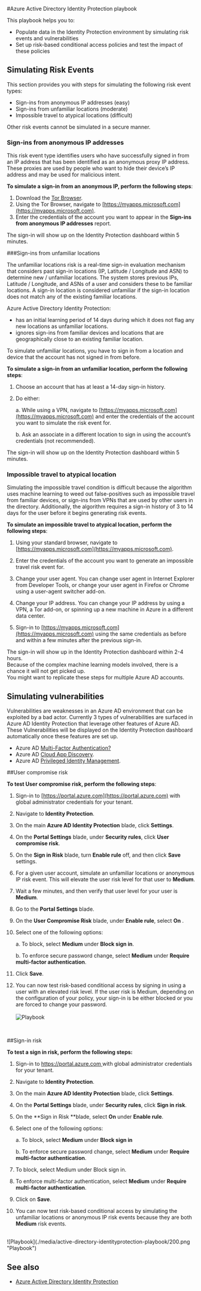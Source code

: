 <properties
	pageTitle="Azure Active Directory Identity Protection playbook | Microsoft Azure"
	description="Learn how Azure AD Identity Protection enables you to limit the ability of an attacker to exploit a compromised identity or device and to secure an identity or a device that was previously suspected or known to be compromised."
	services="active-directory"
	keywords="azure active directory identity protection, cloud app discovery, managing applications, security, risk, risk level, vulnerability, security policy"
	documentationCenter=""
	authors="markusvi"
	manager="femila"
	editor=""/>

<tags
	ms.service="active-directory"
	ms.workload="identity"
	ms.tgt_pltfrm="na"
	ms.devlang="na"
	ms.topic="article"
	ms.date="08/22/2016"
	ms.author="markvi"/>

#Azure Active Directory Identity Protection playbook 

This playbook helps you to:

- Populate data in the Identity Protection environment by simulating risk events and vulnerabilities
- Set up risk-based conditional access policies and test the impact of these policies


## Simulating Risk Events

This section provides you with steps for simulating the following risk event types:

- Sign-ins from anonymous IP addresses (easy)
- Sign-ins from unfamiliar locations (moderate)
- Impossible travel to atypical locations (difficult)

Other risk events cannot be simulated in a secure manner.


### Sign-ins from anonymous IP addresses

This risk event type identifies users who have successfully signed in from an IP address that has been identified as an anonymous proxy IP address. These proxies are used by people who want to hide their device’s IP address and may be used for malicious intent.

**To simulate a sign-in from an anonymous IP, perform the following steps**:

1.	Download the [Tor Browser](https://www.torproject.org/projects/torbrowser.html.en).
2.	Using the Tor Browser, navigate to [https://myapps.microsoft.com](https://myapps.microsoft.com).   
3.	Enter the credentials of the account you want to appear in the **Sign-ins from anonymous IP addresses** report.

The sign-in will show up on the Identity Protection dashboard within 5 minutes. 


###Sign-ins from unfamiliar locations

The unfamiliar locations risk is a real-time sign-in evaluation mechanism that considers past sign-in locations (IP, Latitude / Longitude and ASN) to determine new / unfamiliar locations. The system stores previous IPs, Latitude / Longitude, and ASNs of a user and considers these to be familiar locations. A sign-in location is considered unfamiliar if the sign-in location does not match any of the existing familiar locations.

Azure Active Directory Identity Protection:  

 - has an initial learning period of 14 days during which it does not flag any new locations as unfamiliar locations.
 - ignores sign-ins from familiar devices and locations that are geographically close to an existing familiar location.

To simulate unfamiliar locations, you have to sign in from a location and device that the account has not signed in from before. 


**To simulate a sign-in from an unfamiliar location, perform the following steps**:

1.	Choose an account that has at least a 14-day sign-in history. 

2.	Do either:
	
    a. While using a VPN, navigate to [https://myapps.microsoft.com](https://myapps.microsoft.com) and enter the credentials of the account you want to simulate the risk event for.

    b. Ask an associate in a different location to sign in using the account’s credentials (not recommended).

The sign-in will show up on the Identity Protection dashboard within 5 minutes.
 
### Impossible travel to atypical location
Simulating the impossible travel condition is difficult because the algorithm uses machine learning to weed out false-positives such as impossible travel from familiar devices, or sign-ins from VPNs that are used by other users in the directory. Additionally, the algorithm requires a sign-in history of 3 to 14 days for the user before it begins generating risk events.

**To simulate an impossible travel to atypical location, perform the following steps**:

1.	Using your standard browser, navigate to [https://myapps.microsoft.com](https://myapps.microsoft.com).  

2.	Enter the credentials of the account you want to generate an impossible travel risk event for.

3.	Change your user agent. You can change user agent in Internet Explorer from Developer Tools, or change your user agent in Firefox or Chrome using a user-agent switcher add-on.

4.	Change your IP address. You can change your IP address by using a VPN, a Tor add-on, or spinning up a new machine in Azure in a different data center.

5.	Sign-in to [https://myapps.microsoft.com](https://myapps.microsoft.com) using the same credentials as before and within a few minutes after the previous sign-in.

The sign-in will show up in the Identity Protection dashboard within 2-4 hours.<br>
Because of the complex machine learning models involved, there is a chance it will not get picked up.<br> 
You might want to replicate these steps for multiple Azure AD accounts.


## Simulating vulnerabilities 
Vulnerabilities are weaknesses in an Azure AD environment that can be exploited by a bad actor. Currently 3 types of vulnerabilities are surfaced in Azure AD Identity Protection that leverage other features of Azure AD. These Vulnerabilities will be displayed on the Identity Protection dashboard automatically once these features are set up.

-	Azure AD [Multi-Factor Authentication?](../multi-factor-authentication/multi-factor-authentication.md)
-	Azure AD [Cloud App Discovery](active-directory-cloudappdiscovery-whatis.md).
-	Azure AD [Privileged Identity Management](active-directory-privileged-identity-management-configure.md). 



##User compromise risk

**To test User compromise risk, perform the following steps**:

1.	Sign-in to [https://portal.azure.com](https://portal.azure.com) with global administrator credentials for your tenant.

2.	Navigate to **Identity Protection**. 

3.	On the main **Azure AD Identity Protection** blade, click **Settings**. 

4.	On the **Portal Settings** blade, under **Security rules**, click **User compromise risk**. 

5.	On the **Sign in Risk** blade, turn **Enable rule** off, and then click **Save** settings.

6.	For a given user account, simulate an unfamiliar locations or anonymous IP risk event. This will elevate the user risk level for that user to **Medium**.

7.	Wait a few minutes, and then verify that user level for your user is **Medium**.

8.	Go to the **Portal Settings** blade.

9.	On the **User Compromise Risk** blade, under **Enable rule**, select **On** . 

10.	Select one of the following options:

    a. To block, select **Medium** under **Block sign in**.

    b. To enforce secure password change, select **Medium** under **Require multi-factor authentication**.

13.	Click **Save**.

14. You can now test risk-based conditional access by signing in using a user with an elevated risk level. If the user risk is Medium, depending on the configuration of your policy, your sign-in is be either blocked or you are forced to change your password. 
<br><br>
![Playbook](./media/active-directory-identityprotection-playbook/201.png "Playbook")
<br>

 
##Sign-in risk

 
**To test a sign in risk, perform the following steps:**

1.	Sign-in to [https://portal.azure.com ](https://portal.azure.com) with global administrator credentials for your tenant.

2.	Navigate to **Identity Protection**.

3.	On the main **Azure AD Identity Protection** blade, click **Settings**. 

4.	On the **Portal Settings** blade, under **Security rules**, click **Sign in risk**.

5.	On the **Sign in Risk **blade, select **On** under **Enable rule**. 

7.	Select one of the following options:

    a. To block, select **Medium** under **Block sign in**

    b. To enforce secure password change, select **Medium** under **Require multi-factor authentication**.

8.	To block, select Medium under Block sign in.

9.	To enforce multi-factor authentication, select **Medium** under **Require multi-factor authentication**.

10.	Click on **Save**.

11.	You can now test risk-based conditional access by simulating the unfamiliar locations or anonymous IP risk events because they are both **Medium** risk events.

<br>
![Playbook](./media/active-directory-identityprotection-playbook/200.png "Playbook")
<br>


## See also

 - [Azure Active Directory Identity Protection](active-directory-identityprotection.md)
